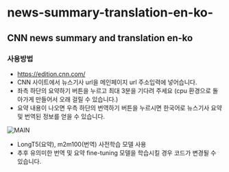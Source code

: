 # news-summary-translation-en-ko-

## CNN news summary and translation en-ko

### 사용방법
- https://edition.cnn.com/ 
- CNN 사이트에서 뉴스기사 url을 메인페이지 url 주소입력에 넣어습니다.
- 좌측 하단의 요약하기 버튼을 누르고 최대 3분을 기다려 주세요 (cpu 환경으로 돌아가게 만들어서 오래 걸릴 수 있습니다.) 
- 요약 내용이 나오면 우측 하단의 번역하기 버튼을 누르시면 한국어로 뉴스기사 요약 및 번역된 정보를 얻을 수 있습니다. 

![MAIN](/home/lab614/ingeol/news-summary-translation-en-ko-/image/main_image.png)

- LongT5(요약), m2m100(번역) 사전학습 모델 사용 
- 추후 유의미한 번역 및 요약 fine-tuning 모델을 학습시킬 경우 코드가 변경될 수 있습니다. 

